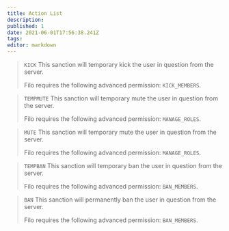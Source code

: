 ```yaml
---
title: Action List
description:
published: 1
date: 2021-06-01T17:56:38.241Z
tags:
editor: markdown
---
```


> `KICK`
> This sanction will temporary kick the user in question from the server.
>
> Filo requires the following advanced permission: ``KICK_MEMBERS``.

> `TEMPMUTE`
> This sanction will temporary mute the user in question from the server.
>
> Filo requires the following advanced permission: ``MANAGE_ROLES``.

> `MUTE`
> This sanction will temporary mute the user in question from the server.
>
> Filo requires the following advanced permission: ``MANAGE_ROLES``.

> `TEMPBAN`
> This sanction will temporary ban the user in question from the server.
>
> Filo requires the following advanced permission: ``BAN_MEMBERS``.

> `BAN`
> This sanction will permanently ban the user in question from the server.
>
> Filo requires the following advanced permission: ``BAN_MEMBERS``.
